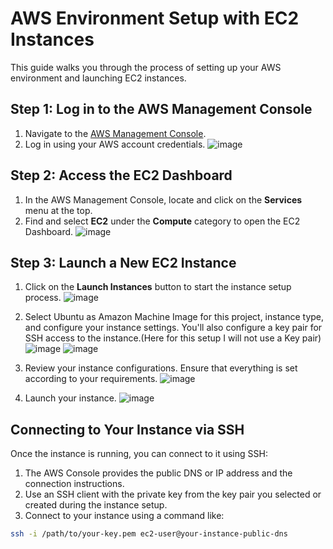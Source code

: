 # AWS Environment Setup with EC2 Instances

This guide walks you through the process of setting up your AWS environment and launching EC2 instances.

## Step 1: Log in to the AWS Management Console

1. Navigate to the [AWS Management Console](https://aws.amazon.com/console/).
2. Log in using your AWS account credentials.
   ![image](https://github.com/KBola98/aws-cloud-monitoring/assets/52285719/86a41007-f48f-4724-8b77-0d9db9d4a8ee)

## Step 2: Access the EC2 Dashboard

1. In the AWS Management Console, locate and click on the **Services** menu at the top.
2. Find and select **EC2** under the **Compute** category to open the EC2 Dashboard.
   ![image](https://github.com/KBola98/aws-cloud-monitoring/assets/52285719/a8fb3901-ae19-491b-b876-a14c54bb43b1)


## Step 3: Launch a New EC2 Instance

1. Click on the **Launch Instances** button to start the instance setup process.
   ![image](https://github.com/KBola98/aws-cloud-monitoring/assets/52285719/d7b926cf-2b70-487f-a770-af01764a6a8a)

3. Select Ubuntu as Amazon Machine Image for this project, instance type, and configure your instance settings. You'll also configure a key pair for SSH access to the instance.(Here for this setup I will not use a Key pair)
   ![image](https://github.com/KBola98/aws-cloud-monitoring/assets/52285719/6bdf1e71-6648-4310-a464-3c135e55ea80)
   ![image](https://github.com/KBola98/aws-cloud-monitoring/assets/52285719/d4f59a07-4c2c-4965-b414-8fc18d931bcc)


5. Review your instance configurations. Ensure that everything is set according to your requirements.
   ![image](https://github.com/KBola98/aws-cloud-monitoring/assets/52285719/e321028f-b544-4511-a80b-0d94221bbd2e)

7. Launch your instance.
   ![image](https://github.com/KBola98/aws-cloud-monitoring/assets/52285719/a9b88199-9a42-4e11-b7d5-8273478da570)


## Connecting to Your Instance via SSH

Once the instance is running, you can connect to it using SSH:

1. The AWS Console provides the public DNS or IP address and the connection instructions.
2. Use an SSH client with the private key from the key pair you selected or created during the instance setup.
3. Connect to your instance using a command like:

```bash
ssh -i /path/to/your-key.pem ec2-user@your-instance-public-dns
